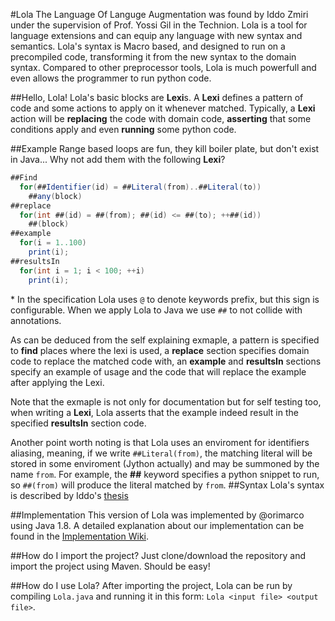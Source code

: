 #Lola
The Language Of Languge Augmentation was found by Iddo Zmiri under the supervision of Prof. Yossi Gil in the Technion.
Lola is a tool for language extensions and can equip any language with new syntax and semantics.
Lola's syntax is Macro based, and designed to run on a precompiled code, transforming it from the new syntax to the domain syntax.
Compared to other preprocessor tools, Lola is much powerfull and even allows the programmer to run python code.

##Hello, Lola!
Lola's basic blocks are **Lexi**s.
A **Lexi** defines a pattern of code and some actions to apply on it whenever matched.
Typically, a **Lexi** action will be **replacing** the code with domain code, **asserting** that some conditions apply and even **running** some python code.


##Example
Range based loops are fun, they kill boiler plate, but don't exist in Java...
Why not add them with the following **Lexi**?
```java
##Find
  for(##Identifier(id) = ##Literal(from)..##Literal(to))
    ##any(block)
##replace
  for(int ##(id) = ##(from); ##(id) <= ##(to); ++##(id))
    ##(block)
##example
  for(i = 1..100)
    print(i);
##resultsIn
  for(int i = 1; i < 100; ++i)
    print(i);
``` 
\* In the specification Lola uses `@` to denote keywords prefix, but this sign is configurable. When we apply Lola to Java we use `##` to not collide with annotations.

As can be deduced from the self explaining exmaple, a pattern is specified to **find** places where the lexi is used, a **replace** section specifies domain code to replace the matched code with, an **example** and **resultsIn** sections specify an example of usage and the code that will replace the example after applying the Lexi. 

Note that the exmaple is not only for documentation but for self testing too, when writing a **Lexi**, Lola asserts that the example indeed result in the specified **resultsIn** section code.

Another point worth noting is that Lola uses an enviroment for identifiers aliasing, meaning, if we write ``##Literal(from)``, the matching literal will be stored in some enviroment (Jython actually) and may be summoned by the name ``from``. For example, the **##** keyword specifies a python snippet to run, so ``##(from)`` will produce the literal matched by ``from``.
##Syntax
Lola's syntax is described by Iddo's [thesis](https://github.com/orimarco/Lola/blob/master/thesis.pdf)

##Implementation
This version of Lola was implemented by @orimarco using Java 1.8.
A detailed explanation about our implementation can be found in the [Implementation Wiki](https://github.com/orimarco/Lola/wiki/Implementation-Architecture).

##How do I import the project?
Just clone/download the repository and import the project using Maven. Should be easy!

##How do I use Lola?
After importing the project, Lola can be run by compiling `Lola.java` and running it in this form: ``Lola <input file> <output file>``.
